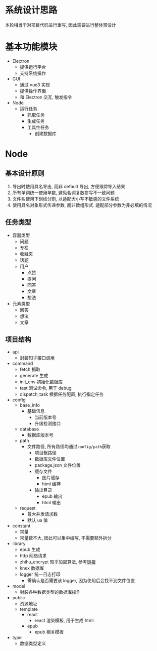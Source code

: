 # 系统设计思路

本轮相当于对项目代码进行重写, 因此需要进行整体预设计

# 基本功能模块

- Electron
  - 提供运行平台
  - 支持系统操作
- GUI
  - 通过 vue3 实现
  - 提供操作界面
  - 和 Electron 交互, 触发指令
- Node
  - 运行任务
    - 抓取任务
    - 生成任务
    - 工具性任务
      - 创建数据库

# Node

## 基本设计原则

1.  导出时使用具名导出, 而非 default 导出, 方便跟踪导入结果
2.  所有单词统一使用单数, 避免名词复数拼写不一致问题
3.  文件名使用下划线分割, 以适配大小写不敏感的文件系统
4.  使用具名对象形式传递参数, 而非数组形式. 适配部分参数为非必填的情况

## 任务类型

- 容器类型
  - 问题
  - 专栏
  - 收藏夹
  - 话题
  - 用户
    - 点赞
    - 提问
    - 回答
    - 文章
    - 想法
- 元素类型
  - 回答
  - 想法
  - 文章

## 项目结构

- api
  - 封装知乎接口调用
- command
  - fetch 抓取
  - generate 生成
  - init_env 初始化数据库
  - test 测试命令, 用于 debug
  - dispatch_task 根据任务配置, 执行指定任务
- config
  - base_info
    - 基础信息
      - 当前版本号
      - 升级检测接口
  - database
    - 数据库版本号
  - path
    - 文件路径, 所有路径均通过`config/path`获取
      - 项目根路径
      - 数据库文件位置
      - package.json 文件位置
      - 缓存文件
        - 图片缓存
        - html 缓存
      - 输出目录
        - epub 输出
        - html 输出
  - request
    - 最大并发请求数
    - 默认 ua 值
- constant
  - 常量
  - 常量数不大, 因此可以集中编写, 不需要额外拆分
- library
  - epub 生成
  - http 网络请求
  - zhihu_encrypt 知乎加密算法, 参考[链接](https://github.com/niudai/VSCode-Zhihu/blob/master/src/util/g_encrypt.js)
  - knex 数据库
  - logger 统一日志打印
    - 需确认是否需要该 logger, 因为使用后会找不到文件位置
- model
  - 封装各种数据类型的数据库操作
- public
  - 资源地址
  - template
    - react
      - react 渲染模板, 用于生成 html
    - epub
      - epub 相关模板
- type
  - 数据类型定义
